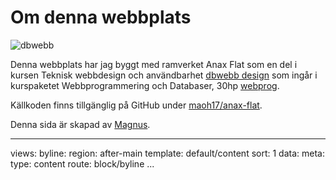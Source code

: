Om denna webbplats
==============================================
![dbwebb](https://sstatic.se/image/tema/trad/tree2.jpg?sc=banner1&a=0,0,15,0)

Denna webbplats har jag byggt med ramverket Anax Flat som en del i kursen Teknisk webbdesign och användbarhet [dbwebb design](https://dbwebb.se/kurser/design) som ingår i kurspaketet Webbprogrammering och Databaser, 30hp [webprog](https://dbwebb.se/utbildning/webbprogrammering-och-databaser-30hp).

Källkoden finns tillgänglig på GitHub under [maoh17/anax-flat](https://github.com/maoh17/anax-flat).

Denna sida är skapad av [Magnus](mailto:maoh17@student.bth.se).

---
views:
    byline:
        region: after-main
        template: default/content
        sort: 1
        data:
            meta:
                type: content
                route: block/byline
...
